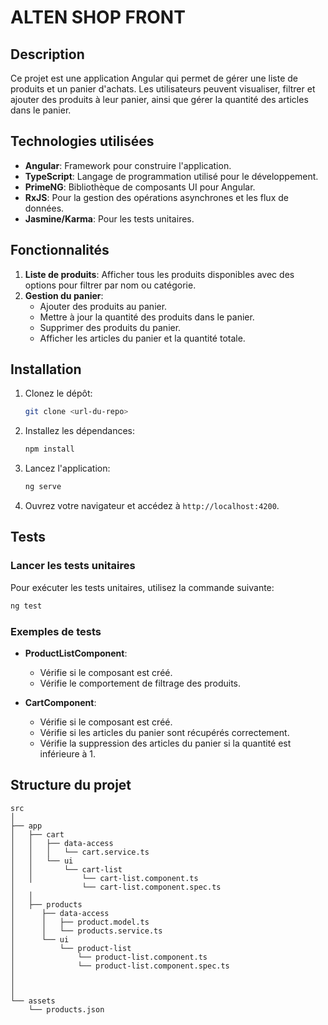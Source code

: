 # ALTEN SHOP FRONT

## Description

Ce projet est une application Angular qui permet de gérer une liste de produits et un panier d'achats. Les utilisateurs peuvent visualiser, filtrer et ajouter des produits à leur panier, ainsi que gérer la quantité des articles dans le panier.

## Technologies utilisées

- **Angular**: Framework pour construire l'application.
- **TypeScript**: Langage de programmation utilisé pour le développement.
- **PrimeNG**: Bibliothèque de composants UI pour Angular.
- **RxJS**: Pour la gestion des opérations asynchrones et les flux de données.
- **Jasmine/Karma**: Pour les tests unitaires.

## Fonctionnalités

1. **Liste de produits**: Afficher tous les produits disponibles avec des options pour filtrer par nom ou catégorie.
2. **Gestion du panier**:
   - Ajouter des produits au panier.
   - Mettre à jour la quantité des produits dans le panier.
   - Supprimer des produits du panier.
   - Afficher les articles du panier et la quantité totale.

## Installation

1. Clonez le dépôt:
   ```bash
   git clone <url-du-repo>
   ```

2. Installez les dépendances:
   ```bash
   npm install
   ```

3. Lancez l'application:
   ```bash
   ng serve
   ```

4. Ouvrez votre navigateur et accédez à `http://localhost:4200`.

## Tests

### Lancer les tests unitaires

Pour exécuter les tests unitaires, utilisez la commande suivante:
```bash
ng test
```

### Exemples de tests

- **ProductListComponent**:
  - Vérifie si le composant est créé.
  - Vérifie le comportement de filtrage des produits.

- **CartComponent**:
  - Vérifie si le composant est créé.
  - Vérifie si les articles du panier sont récupérés correctement.
  - Vérifie la suppression des articles du panier si la quantité est inférieure à 1.

## Structure du projet

```
src
│
├── app
│   ├── cart
│   │   ├── data-access
│   │   │   └── cart.service.ts
│   │   └── ui
│   │       └── cart-list
│   │           └── cart-list.component.ts
│               └── cart-list.component.spec.ts
│   │
│   ├── products
│      ├── data-access
│      │   ├── product.model.ts
│      │   └── products.service.ts
│      └── ui
│          └── product-list
│              └── product-list.component.ts
│              └── product-list.component.spec.ts
│   
│   
│
└── assets
    └── products.json
```
